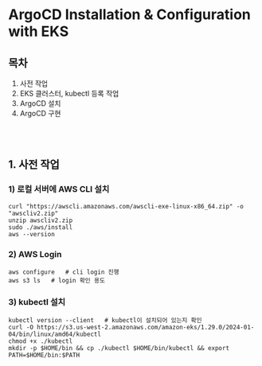# ArgoCD Installation & Configuration with EKS
## 목차
1. 사전 작업
2. EKS 클러스터, kubectl 등록 작업
3. ArgoCD 설치
4. ArgoCD 구현

<br/>
<br/>

## 1. 사전 작업
### 1) 로컬 서버에 AWS CLI 설치
```
curl "https://awscli.amazonaws.com/awscli-exe-linux-x86_64.zip" -o "awscliv2.zip"
unzip awscliv2.zip
sudo ./aws/install
aws --version
```

### 2) AWS Login
```
aws configure   # cli login 진행
aws s3 ls   # login 확인 용도
```

### 3) kubectl 설치
```
kubectl version --client   # kubectl이 설치되어 있는지 확인
curl -O https://s3.us-west-2.amazonaws.com/amazon-eks/1.29.0/2024-01-04/bin/linux/amd64/kubectl
chmod +x ./kubectl
mkdir -p $HOME/bin && cp ./kubectl $HOME/bin/kubectl && export PATH=$HOME/bin:$PATH
```

